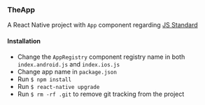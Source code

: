 ### TheApp
A React Native project with `App` component regarding [JS Standard](https://standardjs.com/rules.html)

#### Installation
- Change the `AppRegistry` component registry name in both `index.android.js` and `index.ios.js`
- Change app name in `package.json`
- Run `$ npm install`
- Run `$ react-native upgrade`
- Run `$ rm -rf .git` to remove git tracking from the project
